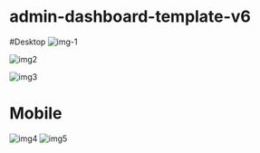 # admin-dashboard-template-v6


#Desktop
![img-1](https://user-images.githubusercontent.com/59271775/116000068-53809780-a621-11eb-9606-4a3a328754a5.jpg)

![img2](https://user-images.githubusercontent.com/59271775/116000104-76ab4700-a621-11eb-97d9-c2f137c7afd8.png)

![img3](https://user-images.githubusercontent.com/59271775/116000132-92165200-a621-11eb-9fd2-72c18cb2ff39.png)



# Mobile
![img4](https://user-images.githubusercontent.com/59271775/116000174-ac503000-a621-11eb-9a1d-71095d3f95e3.png)  ![img5](https://user-images.githubusercontent.com/59271775/116000213-d73a8400-a621-11eb-9d72-a8b313da77a7.png)
